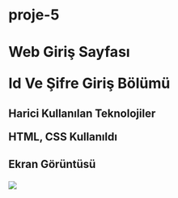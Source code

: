 # proje-5

<h1>Web Giriş Sayfası

<p>Id Ve Şifre Giriş Bölümü

<h2>Harici Kullanılan Teknolojiler

HTML, CSS Kullanıldı 

<h2>Ekran Görüntüsü

![](yetişkinler3.gif)


